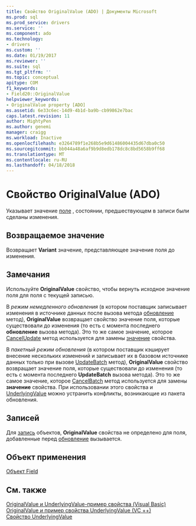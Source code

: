 ```yaml
---
title: Свойство OriginalValue (ADO) | Документы Microsoft
ms.prod: sql
ms.prod_service: drivers
ms.service: ''
ms.component: ado
ms.technology:
- drivers
ms.custom: ''
ms.date: 01/19/2017
ms.reviewer: ''
ms.suite: sql
ms.tgt_pltfrm: ''
ms.topic: conceptual
apitype: COM
f1_keywords:
- Field20::OriginalValue
helpviewer_keywords:
- OriginalValue property [ADO]
ms.assetid: 6e33c6ec-14d9-4b1d-ba9b-cb99862e7bac
caps.latest.revision: 11
author: MightyPen
ms.author: genemi
manager: craigg
ms.workload: Inactive
ms.openlocfilehash: e3264789f1e268b5e9d61486004435d67dba0c50
ms.sourcegitcommit: bb044a48a6af9b9d8edb178dc8c8bd5658b9ff68
ms.translationtype: MT
ms.contentlocale: ru-RU
ms.lasthandoff: 04/18/2018
---
```

# <a name="originalvalue-property-ado"></a>Свойство OriginalValue (ADO)
Указывает значение [поле](../../../ado/reference/ado-api/field-object.md) , состоянии, предшествующем в записи были сделаны изменения.  
  
## <a name="return-value"></a>Возвращаемое значение  
 Возвращает **Variant** значение, представляющее значение поля до изменения.  
  
## <a name="remarks"></a>Замечания  
 Используйте **OriginalValue** свойство, чтобы вернуть исходное значение поля для поля с текущей записью.  
  
 В *режим немедленного обновления* (в котором поставщик записывает изменения в источнике данных после вызова метода [обновление](../../../ado/reference/ado-api/update-method.md) метод), **OriginalValue** возвращает свойство значение поля, которые существовали до изменения (то есть с момента последнего **обновление** вызова метода). Это то же самое значение, которое [CancelUpdate](../../../ado/reference/ado-api/cancelupdate-method-ado.md) метод используется для замены [значение](../../../ado/reference/ado-api/value-property-ado.md) свойства.  
  
 В *пакетный режим обновления* (в котором поставщик кэширует внесение нескольких изменений и записывает их в базовом источнике данных только при вызове [UpdateBatch](../../../ado/reference/ado-api/updatebatch-method.md) метод), **OriginalValue** свойство возвращает значение поля, которые существовали до изменения (то есть с момента последнего **UpdateBatch** вызова метода). Это то же самое значение, которое [CancelBatch](../../../ado/reference/ado-api/cancelbatch-method-ado.md) метод используется для замены **значение** свойства. При использовании этого свойства и [UnderlyingValue](../../../ado/reference/ado-api/underlyingvalue-property.md) можно устранить конфликты, возникающие из пакета обновления.  
  
## <a name="record"></a>Записей  
 Для [запись](../../../ado/reference/ado-api/record-object-ado.md) объектов, **OriginalValue** свойства не определено для поля, добавленные перед [обновление](../../../ado/reference/ado-api/update-method.md) вызывается.  
  
## <a name="applies-to"></a>Объект применения  
 [Объект Field](../../../ado/reference/ado-api/field-object.md)  
  
## <a name="see-also"></a>См. также  
 [OriginalValue и UnderlyingValue-пример свойства (Visual Basic)](../../../ado/reference/ado-api/originalvalue-and-underlyingvalue-properties-example-vb.md)   
 [OriginalValue и пример свойства UnderlyingValue (VC ++)](../../../ado/reference/ado-api/originalvalue-and-underlyingvalue-properties-example-vc.md)   
 [Свойство UnderlyingValue](../../../ado/reference/ado-api/underlyingvalue-property.md)
